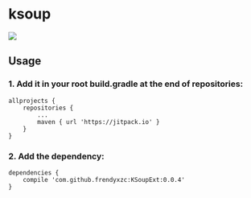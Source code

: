 # ksoup

[![](https://jitpack.io/v/frendyxzc/KSoupExt.svg)](https://jitpack.io/#frendyxzc/KSoupExt)

## Usage

### 1. Add it in your root build.gradle at the end of repositories:

```
allprojects {
	repositories {
		...
		maven { url 'https://jitpack.io' }
	}
}
```

### 2. Add the dependency:

```
dependencies {
	compile 'com.github.frendyxzc:KSoupExt:0.0.4'
}
```
